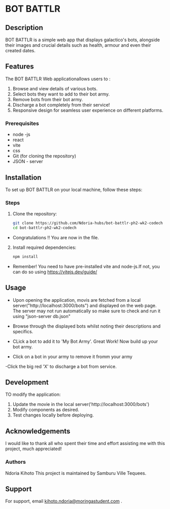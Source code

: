 
# BOT BATTLR


## Description

BOT BATTLR is a simple web app that displays galactico's bots, alongside their images and crucial details such as health, armour and even their created dates.

## Features 
 
The BOT BATTLR Web applicationallows users to : 

1. Browse and view details of various bots.
2. Select bots they want to add to their bot army.
3. Remove bots from their bot army.
4. Discharge a bot completely from their service!
5. Responsive design for seamless user experience on different platforms.

### Prerequisites

- node -js
- react
- vite
- css
- Git (for cloning the repository)
- JSON - server

## Installation

To set up BOT BATTLR  on your local machine, follow these steps:

### Steps
1. Clone the repository:
   ```bash
   git clone https://github.com/Ndoria-hubs/bot-battlr-ph2-wk2-codech
   cd bot-battlr-ph2-wk2-codech
- Congratulations !! You are now in the file.

2. Install required dependencies:
   ````bash
   npm install

- Remember! You need to have pre-installed vite and node-js.If not, you can do so using https://vitejs.dev/guide/


## Usage

- Upon opening the application, movis are fetched from a local server("http://localhost:3000/bots") and displayed on the web page. The server may not run automatically so make sure to check and run it using "json-server db.json"

 - Browse through the displayed bots whilst noting their descriptions and specifics.

 - CLick a bot to add it to 'My Bot Army'. Great Work! Now build up your bot army.

 - Click on a bot in your army to remove it fromm your army

 -Click the big red 'X' to discharge a bot from service.

## Development

TO modify the application:
1. Update the movie in the local server('http://localhost:3000/bots')
2. Modify components as desired.
3. Test changes locally before deploying.


## Acknowledgements

I would like to thank all who spent their time and effort assisting me with this project, much appreciated!

### Authors

Ndoria Kihoto
This project is maintained by Samburu Ville Tequees.

## Support
For support, email kihoto.ndoria@moringastudent.com .

